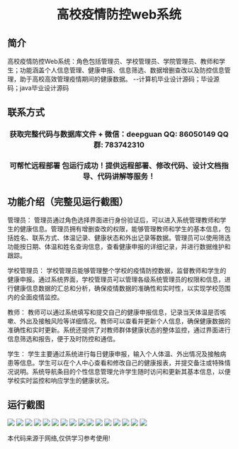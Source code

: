 <p><h1 align="center">高校疫情防控web系统</h1></p>

## 简介
高校疫情防控Web系统：角色包括管理员、学校管理员、学院管理员、教师和学生；功能涵盖个人信息管理、健康申报、信息筛选、数据增删查改以及防控信息管理，助于高校高效管理疫情期间的健康数据。    --计算机毕业设计源码；毕设源码；java毕业设计源码


## 联系方式
<p><h3 align="center">获取完整代码与数据库文件 + 微信：deepguan QQ: 86050149 QQ群: 783742310</h3></p>
<p><h3 align="center">可帮忙远程部署 包运行成功！提供远程部署、修改代码、设计文档指导、代码讲解等服务！</h3></p>

## 功能介绍（完整见运行截图）
管理员： 管理员通过角色选择界面进行身份验证后，可以进入系统管理教师和学生的健康信息。管理员拥有增删查改的权限，能够管理教师和学生的基本信息，包括姓名、联系方式、体温记录、健康状态和外出记录等数据。管理员可以使用筛选功能按日期、体温和姓名查询信息，查看健康申报的详细记录，并进行数据维护和跟踪。

学校管理员： 学校管理员能够管理整个学校的疫情防控数据，监督教师和学生的健康申报。通过系统界面，学校管理员可以管理各级系统管理员的权限和信息，进行健康信息数据的汇总和分析，确保疫情数据的准确性和实时性，以实现学校范围内的全面疫情监控。

教师： 教师可以通过系统填写和提交自己的健康申报信息，记录当天体温是否咳嗽、外出及接触风险等详细情况。教师可以查看并更新个人信息，确保健康数据的准确性和实时更新。系统还提供了对教师群体健康状态的整体监控，通过界面进行信息筛选和报告，便于及时防控和通信。

学生： 学生主要通过系统进行每日健康申报，输入个人体温、外出情况及接触病患等信息。学生可以在个人中心查看和修改自己的健康报表，并提交备注或特殊情况说明。系统导航条目的个性信息管理允许学生随时访问和更新其基本信息，以便学校实时监控和响应学生的健康状况。


## 运行截图
![](https://bs-1329754181.cos.ap-shanghai.myqcloud.com/spring/CampusEpidemicPreventionWebSystem/img/001.jpg)
![](https://bs-1329754181.cos.ap-shanghai.myqcloud.com/spring/CampusEpidemicPreventionWebSystem/img/002.jpg)
![](https://bs-1329754181.cos.ap-shanghai.myqcloud.com/spring/CampusEpidemicPreventionWebSystem/img/003.jpg)
![](https://bs-1329754181.cos.ap-shanghai.myqcloud.com/spring/CampusEpidemicPreventionWebSystem/img/004.jpg)
![](https://bs-1329754181.cos.ap-shanghai.myqcloud.com/spring/CampusEpidemicPreventionWebSystem/img/005.jpg)
![](https://bs-1329754181.cos.ap-shanghai.myqcloud.com/spring/CampusEpidemicPreventionWebSystem/img/006.jpg)
![](https://bs-1329754181.cos.ap-shanghai.myqcloud.com/spring/CampusEpidemicPreventionWebSystem/img/007.jpg)
![](https://bs-1329754181.cos.ap-shanghai.myqcloud.com/spring/CampusEpidemicPreventionWebSystem/img/008.jpg)
![](https://bs-1329754181.cos.ap-shanghai.myqcloud.com/spring/CampusEpidemicPreventionWebSystem/img/009.jpg)
![](https://bs-1329754181.cos.ap-shanghai.myqcloud.com/spring/CampusEpidemicPreventionWebSystem/img/010.jpg)
![](https://bs-1329754181.cos.ap-shanghai.myqcloud.com/spring/CampusEpidemicPreventionWebSystem/img/011.jpg)
![](https://bs-1329754181.cos.ap-shanghai.myqcloud.com/spring/CampusEpidemicPreventionWebSystem/img/012.jpg)
![](https://bs-1329754181.cos.ap-shanghai.myqcloud.com/spring/CampusEpidemicPreventionWebSystem/img/013.jpg)
![](https://bs-1329754181.cos.ap-shanghai.myqcloud.com/spring/CampusEpidemicPreventionWebSystem/img/014.jpg)
![](https://bs-1329754181.cos.ap-shanghai.myqcloud.com/spring/CampusEpidemicPreventionWebSystem/img/015.jpg)
![](https://bs-1329754181.cos.ap-shanghai.myqcloud.com/spring/CampusEpidemicPreventionWebSystem/img/016.jpg)

<p>本代码来源于网络,仅供学习参考使用!</p>
